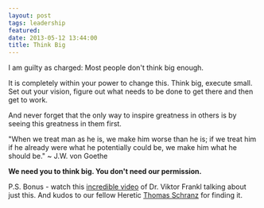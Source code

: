 ```yaml
---
layout: post
tags: leadership
featured: 
date: 2013-05-12 13:44:00
title: Think Big
---
```

I am guilty as charged: Most people don't think big enough.

It is completely within your power to change this. Think big, execute small. Set out your vision, figure out what needs to be done to get there and then get to work.

And never forget that the only way to inspire greatness in others is by seeing this greatness in them first.

"When we treat man as he is, we make him worse than he is; if we treat him if he already were what he potentially could be, we make him what he should be." ~ J.W. von Goethe

**We need you to think big. You don't need our permission.**

P.S. Bonus - watch this [incredible video](http://www.youtube.com/watch?feature=player_embedded&v=fD1512_XJEw) of Dr. Viktor Frankl talking about just this. And kudos to our fellow Heretic [Thomas Schranz](http://www.ramen.io/) for finding it.